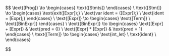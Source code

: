 $$
\text{[Prog]} \to 
\begin{cases}
    \text{[Stmts]}
\end{cases} \\
\text{[Stmt]} \to 
\begin{cases}
    \text{exit([Expr]);} \\
    \text{var ident = ([Expr]);} \\
    \text{ident = [Expr];}
\end{cases} \\
\text{[Expr]} \to 
\begin{cases}
    \text{[Term]} \\
    \text{[BinExpr]}
\end{cases} \\
\text{[BinExpr]} \to 
\begin{cases}
    \text{[Expr] + [Expr]} & \text{pred = 0} \\
    \text{[Expr] * [Expr]} & \text{pred = 1}
\end{cases} \\
\text{[Term]} \to
\begin{cases}
    \text{int\_let} \\
    \text{ident} \\
\end{cases}

$$
